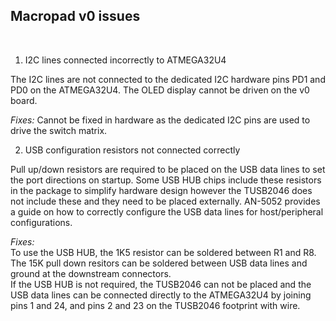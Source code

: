 ## Macropad v0 issues

<br>

1. I2C lines connected incorrectly to ATMEGA32U4

The I2C lines are not connected to the dedicated I2C hardware pins PD1 and PD0 on the ATMEGA32U4. The OLED display cannot be driven on the v0 board.

*Fixes:* Cannot be fixed in hardware as the dedicated I2C pins are used to drive the switch matrix.

2. USB configuration resistors not connected correctly

Pull up/down resistors are required to be placed on the USB data lines to set the port directions on startup. Some USB HUB chips include these resistors in the package to simplify hardware design however the TUSB2046 does not include these and they need to be placed externally. AN-5052 provides a guide on how to correctly configure the USB data lines for host/peripheral configurations.

*Fixes:* 
<br>
To use the USB HUB, the 1K5 resistor can be soldered between R1 and R8. The 15K pull down resitors can be soldered between USB data lines and ground at the downstream connectors.
<br>
If the USB HUB is not required, the TUSB2046 can not be placed and the USB data lines can be connected directly to the ATMEGA32U4 by joining pins 1 and 24, and pins 2 and 23 on the TUSB2046 footprint with wire.
